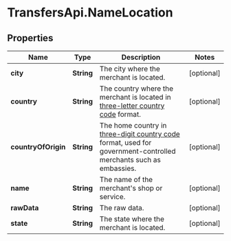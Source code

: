 # TransfersApi.NameLocation

## Properties

Name | Type | Description | Notes
------------ | ------------- | ------------- | -------------
**city** | **String** | The city where the merchant is located. | [optional] 
**country** | **String** | The country where the merchant is located in [three-letter country code](https://en.wikipedia.org/wiki/ISO_3166-1_alpha-3) format. | [optional] 
**countryOfOrigin** | **String** | The home country in [three-digit country code](https://en.wikipedia.org/wiki/ISO_3166-1_numeric) format, used for government-controlled merchants such as embassies. | [optional] 
**name** | **String** | The name of the merchant&#39;s shop or service. | [optional] 
**rawData** | **String** | The raw data. | [optional] 
**state** | **String** | The state where the merchant is located. | [optional] 


